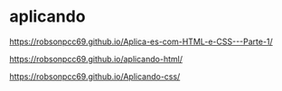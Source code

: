 # aplicando

https://robsonpcc69.github.io/Aplica-es-com-HTML-e-CSS---Parte-1/

https://robsonpcc69.github.io/aplicando-html/

https://robsonpcc69.github.io/Aplicando-css/

